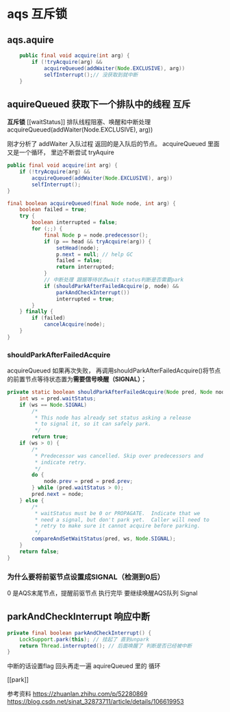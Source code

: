# aqs 互斥锁
## aqs.aquire
```java
    public final void acquire(int arg) {
        if (!tryAcquire(arg) &&
            acquireQueued(addWaiter(Node.EXCLUSIVE), arg))
            selfInterrupt();// 没获取到就中断
    }
```

## aquireQueued 获取下一个排队中的线程 互斥
**互斥锁**
[[waitStatus]]
排队线程阻塞、唤醒和中断处理 acquireQueued(addWaiter(Node.EXCLUSIVE), arg))

刚才分析了 addWaiter 入队过程 返回的是入队后的节点。
acquireQueued 里面又是一个循环， 里边不断尝试 tryAquire  

```java
public final void acquire(int arg) {
    if (!tryAcquire(arg) &&
        acquireQueued(addWaiter(Node.EXCLUSIVE), arg))
        selfInterrupt();
}

final boolean acquireQueued(final Node node, int arg) {
    boolean failed = true;
    try {
        boolean interrupted = false;
        for (;;) {
            final Node p = node.predecessor();
            if (p == head && tryAcquire(arg)) {
                setHead(node);
                p.next = null; // help GC
                failed = false;
                return interrupted;
            }
            // 中断处理 跟据等待状态wait status判断是否需要park
            if (shouldParkAfterFailedAcquire(p, node) &&
                parkAndCheckInterrupt())  
                interrupted = true;
        }
    } finally {
        if (failed)
            cancelAcquire(node);
    }
}
```

### shouldParkAfterFailedAcquire
acquireQueued 如果再次失败，
再调用shouldParkAfterFailedAcquire()将节点的前置节点等待状态置为**需要信号唤醒（SIGNAL）**；

```java
private static boolean shouldParkAfterFailedAcquire(Node pred, Node node) {
    int ws = pred.waitStatus;
    if (ws == Node.SIGNAL)
        /*
         * This node has already set status asking a release
         * to signal it, so it can safely park.
         */
        return true;
    if (ws > 0) {
        /*
         * Predecessor was cancelled. Skip over predecessors and
         * indicate retry.
         */
        do {
            node.prev = pred = pred.prev;
        } while (pred.waitStatus > 0);
        pred.next = node;
    } else {
        /*
         * waitStatus must be 0 or PROPAGATE.  Indicate that we
         * need a signal, but don't park yet.  Caller will need to
         * retry to make sure it cannot acquire before parking.
         */
        compareAndSetWaitStatus(pred, ws, Node.SIGNAL);
    }
    return false;
}
```

### 为什么要将前驱节点设置成SIGNAL（检测到0后）
0 是AQS末尾节点，提醒前驱节点 执行完毕 要继续唤醒AQS队列
Signal
## parkAndCheckInterrupt 响应中断
```java
private final boolean parkAndCheckInterrupt() {
    LockSupport.park(this); // 挂起了 直到unpark
    return Thread.interrupted(); // 后面唤醒了 判断是否已经被中断 
}
```

中断的话设置flag
回头再走一遍 aquireQueued 里的 循环

[[park]]



参考资料
https://zhuanlan.zhihu.com/p/52280869
https://blog.csdn.net/sinat_32873711/article/details/106619953